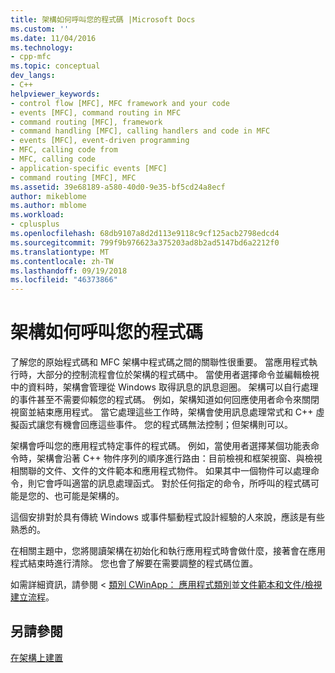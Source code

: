 ```yaml
---
title: 架構如何呼叫您的程式碼 |Microsoft Docs
ms.custom: ''
ms.date: 11/04/2016
ms.technology:
- cpp-mfc
ms.topic: conceptual
dev_langs:
- C++
helpviewer_keywords:
- control flow [MFC], MFC framework and your code
- events [MFC], command routing in MFC
- command routing [MFC], framework
- command handling [MFC], calling handlers and code in MFC
- events [MFC], event-driven programming
- MFC, calling code from
- MFC, calling code
- application-specific events [MFC]
- command routing [MFC], MFC
ms.assetid: 39e68189-a580-40d0-9e35-bf5cd24a8ecf
author: mikeblome
ms.author: mblome
ms.workload:
- cplusplus
ms.openlocfilehash: 68db9107a8d2d113e9118c9cf125acb2798edcd4
ms.sourcegitcommit: 799f9b976623a375203ad8b2ad5147bd6a2212f0
ms.translationtype: MT
ms.contentlocale: zh-TW
ms.lasthandoff: 09/19/2018
ms.locfileid: "46373866"
---
```

# <a name="how-the-framework-calls-your-code"></a>架構如何呼叫您的程式碼

了解您的原始程式碼和 MFC 架構中程式碼之間的關聯性很重要。 當應用程式執行時，大部分的控制流程會位於架構的程式碼中。 當使用者選擇命令並編輯檢視中的資料時，架構會管理從 Windows 取得訊息的訊息迴圈。 架構可以自行處理的事件甚至不需要仰賴您的程式碼。 例如，架構知道如何回應使用者命令來關閉視窗並結束應用程式。 當它處理這些工作時，架構會使用訊息處理常式和 C++ 虛擬函式讓您有機會回應這些事件。 您的程式碼無法控制；但架構則可以。

架構會呼叫您的應用程式特定事件的程式碼。 例如，當使用者選擇某個功能表命令時，架構會沿著 C++ 物件序列的順序進行路由：目前檢視和框架視窗、與檢視相關聯的文件、文件的文件範本和應用程式物件。 如果其中一個物件可以處理命令，則它會呼叫適當的訊息處理函式。 對於任何指定的命令，所呼叫的程式碼可能是您的、也可能是架構的。

這個安排對於具有傳統 Windows 或事件驅動程式設計經驗的人來說，應該是有些熟悉的。

在相關主題中，您將閱讀架構在初始化和執行應用程式時會做什麼，接著會在應用程式結束時進行清除。 您也會了解要在需要調整的程式碼位置。

如需詳細資訊，請參閱 <<c0> [ 類別 CWinApp： 應用程式類別](../mfc/cwinapp-the-application-class.md)並[文件範本和文件/檢視建立流程](../mfc/document-templates-and-the-document-view-creation-process.md)。

## <a name="see-also"></a>另請參閱

[在架構上建置](../mfc/building-on-the-framework.md)

